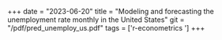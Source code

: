 +++ 
date = "2023-06-20" 
title = "Modeling and forecasting the unemployment rate monthly in the United States" 
git = "/pdf/pred_unemploy_us.pdf" 
tags = ['r-econometrics '] 
+++
